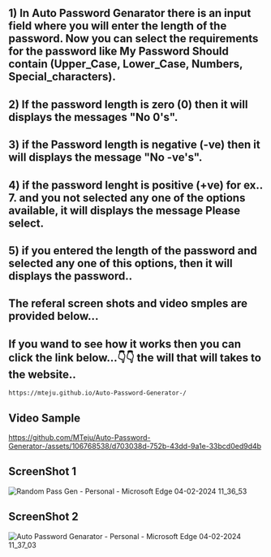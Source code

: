 ## 1) In Auto Password Genarator there is an input field where you will enter the length of the password. Now you can select the requirements for the password like My Password Should contain (Upper_Case, Lower_Case, Numbers, Special_characters). 
## 2) If the password length is zero (0) then it will displays the messages "No 0's".
## 3) if the Password length is negative (-ve) then it will displays the message "No -ve's".
## 4) if the password lenght is positive (+ve) for ex.. 7. and you not selected any one of the options available, it will displays the message Please select.
## 5) if you entered the length of the password and selected any one of this options, then it will displays the password..

## The referal screen shots and video smples are provided below...
## If you wand to see how it works then you can click the link below...👇👇 the will that will takes to the website..
    https://mteju.github.io/Auto-Password-Generator-/

## Video Sample
https://github.com/MTeju/Auto-Password-Generator-/assets/106768538/d703038d-752b-43dd-9a1e-33bcd0ed9d4b

## ScreenShot 1

![Random Pass Gen - Personal - Microsoft​ Edge 04-02-2024 11_36_53](https://github.com/MTeju/Auto-Password-Generator-/assets/106768538/4e0c972a-113b-4348-a1de-b17deb50b71d)

## ScreenShot 2
![Auto Password Genarator - Personal - Microsoft​ Edge 04-02-2024 11_37_03](https://github.com/MTeju/Auto-Password-Generator-/assets/106768538/59ee40da-e536-4298-9df0-bb09400f3983)



